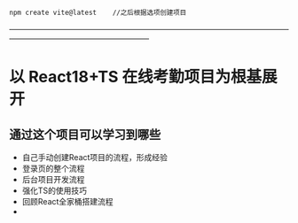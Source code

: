 ```
npm create vite@latest    //之后根据选项创建项目

```

——————————————————————————————————————————————————————

# 以 React18+TS 在线考勤项目为根基展开

## 通过这个项目可以学习到哪些

- 自己手动创建React项目的流程，形成经验
- 登录页的整个流程
- 后台项目开发流程
- 强化TS的使用技巧
- 回顾React全家桶搭建流程
- 
